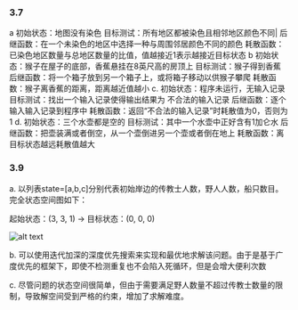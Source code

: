 ### 3.7
a
初始状态：地图没有染色
目标测试：所有地区都被染色且相邻地区颜色不同|
后继函数：在一个未染色的地区中选择一种与周围邻居颜色不同的颜色
耗散函数：已染色地区数量与总地区数量的比值，值越接近1表示越接近目标状态
b
初始状态：猴子在屋子的底部，香蕉悬挂在8英尺高的房顶上
目标测试：猴子得到香蕉
后继函数：将一个箱子放到另一个箱子上，或将箱子移动以供猴子攀爬
耗散函数：猴子离香蕉的距离，距离越近值越小
c. 
初始状态：程序未运行，无输入记录
目标测试：找出一个输入记录使得输出结果为 不合法的输入记录
后继函数：逐个输入输入记录到程序中
耗散函数：返回“不合法的输入记录”时耗散值为0，否则为1
d. 
初始状态：三个水壶都是空的
目标测试：其中一个水壶中正好含有1加仑水
后继函数：把壶装满或者倒空，从一个壶倒进另一个壶或者倒在地上
耗散函数：离目标状态越远耗散值越大

### 3.9
a. 以列表state=[a,b,c]分别代表初始岸边的传教士人数，野人人数，船只数目。完全状态空间图如下：


起始状态：(3, 3, 1) -> 目标状态：(0, 0, 0)

![alt text](一300311.jpg)

b. 可以使用迭代加深的深度优先搜索来实现和最优地求解该问题。由于是基于广度优先的框架下，即使不检测重复也不会陷入死循环，但是会增大便利次数

c. 尽管问题的状态空间很简单，但由于需要满足野人数量不超过传教士数量的限制，导致解空间受到严格的约束，增加了求解难度。
